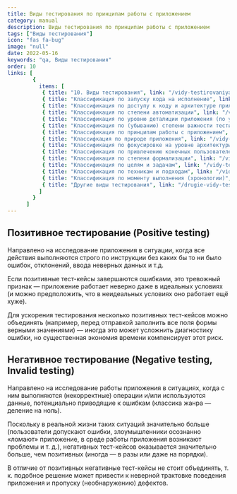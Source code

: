```yaml
---
title: Виды тестирования по принципам работы с приложением
category: manual
description: Виды тестирования по принципам работы с приложением
tags: ["Виды тестирования"]
icon: "fas fa-bug"
image: "null"
date: 2022-05-16
keywords: "qa, Виды тестирования"
order: 10
links: [
        {
          items: [
           { title: "10. Виды тестирования", link: "/vidy-testirovaniya/" },
           { title: "Классификация по запуску кода на исполнение", link: "/vidy-testirovaniya-po-zapusku-koda-na-ispolnenie/" },
           { title: "Классификация по доступу к коду и архитектуре приложения", link: "/vidy-testirovaniya-po-dostupu-k-kodu-i-arhitekture-prilozheniya/" },
           { title: "Классификация по степени автоматизации", link: "/vidy-testirovaniya-po-stepeni-avtomatizaczii/" },
           { title: "Классификация по уровню деталиции приложения (по уровню тестирования)", link: "//vidy-testirovaniya-po-urovnyu-detaliczii-prilozheniya-po-urovnyu-testirovaniya/" },
           { title: "Классификация по (убыванию) степени важности тестируемых функций (по уровню функционального тестирования)", link: "/vidy-testirovaniya-po-ubyvaniyu-stepeni-vazhnosti-testiruemyh-funkczij-po-urovnyu-funkczionalnogo-testirovaniya/" },
           { title: "Классификация по принципам работы с приложением", link: "/vidy-testirovaniya-po-princzipam-raboty-s-prilozheniem/)" },
           { title: "Классифкация по природе приложения", link: "/vidy-testirovaniya-po-prirode-prilozheniya/" },
           { title: "Классификация по фокусировке на уровне архитектуры приложения", link: "/vidy-testirovaniya-po-fokusirovke-na-urovne-arhitektury-prilozheniya/" },
           { title: "Классификация по привлечению конечных пользователей", link: "/vidy-testirovaniya-po-privlecheniyu-konechnyh-polzovatelej/" },
           { title: "Классификация по степени формализации", link: "/vidy-testirovaniya-po-stepeni-formalizaczii/" },
           { title: "Классификация по целям и задачам", link: "/vidy-testirovaniya-po-czelyam-i-zadacham/" },
           { title: "Классификация по техникам и подходам", link: "/vidy-testirovaniya-po-tehnikam-i-podhodam/" },
           { title: "Классификация по моменту выполнения (хронологии)", link: "/vidy-testirovaniya-po-momentu-vypolneniya-hronologii/" },
           { title: "Другие виды тестирования", link: "/drugie-vidy-testirovaniya/" }
          ]
        }
      ]
---
```


## Позитивное тестирование (Positive testing) 
Направлено на исследование приложения в ситуации, когда все действия выполняются строго по инструкции без каких бы то ни было ошибок, отклонений, ввода неверных данных и т.д. 

Если позитивные тест-кейсы завершаются ошибками, это тревожный признак — приложение работает неверно даже в идеальных условиях (и можно предположить, что в неидеальных условиях оно работает ещё хуже). 

Для ускорения тестирования несколько позитивных тест-кейсов можно объединять (например, перед отправкой заполнить все поля формы верными значениями) — иногда это может усложнить диагностику ошибки, но существенная экономия времени компенсирует этот риск.

## Негативное тестирование (Negative testing, Invalid testing)
Направлено на исследование работы приложения в ситуациях, когда с ним выполняются (некорректные) операции и/или используются данные, потенциально приводящие к ошибкам (классика жанра — деление на ноль). 

Поскольку в реальной жизни таких ситуаций значительно больше (пользователи допускают ошибки, злоумышленники осознанно «ломают» приложение, в среде работы приложения возникают проблемы и т. д.), негативных тест-кейсов оказывается значительно больше, чем позитивных (иногда — в разы или даже на порядки). 

В отличие от позитивных негативные тест-кейсы не стоит объединять, т. к. подобное решение может привести к неверной трактовке поведения приложения и пропуску (необнаружению) дефектов.